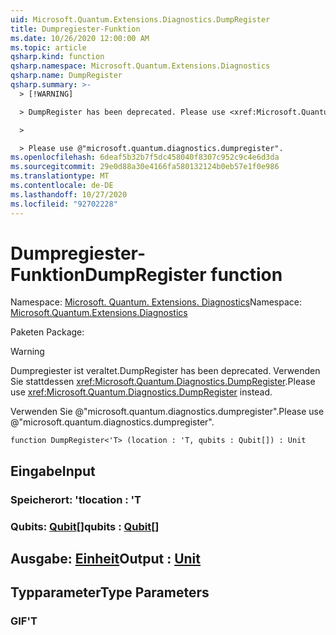 ```yaml
---
uid: Microsoft.Quantum.Extensions.Diagnostics.DumpRegister
title: Dumpregiester-Funktion
ms.date: 10/26/2020 12:00:00 AM
ms.topic: article
qsharp.kind: function
qsharp.namespace: Microsoft.Quantum.Extensions.Diagnostics
qsharp.name: DumpRegister
qsharp.summary: >-
  > [!WARNING]

  > DumpRegister has been deprecated. Please use <xref:Microsoft.Quantum.Diagnostics.DumpRegister> instead.

  >

  > Please use @"microsoft.quantum.diagnostics.dumpregister".
ms.openlocfilehash: 6deaf5b32b7f5dc458040f8307c952c9c4e6d3da
ms.sourcegitcommit: 29e0d88a30e4166fa580132124b0eb57e1f0e986
ms.translationtype: MT
ms.contentlocale: de-DE
ms.lasthandoff: 10/27/2020
ms.locfileid: "92702228"
---
```

# <a name="dumpregister-function"></a><span data-ttu-id="1a03c-102">Dumpregiester-Funktion</span><span class="sxs-lookup"><span data-stu-id="1a03c-102">DumpRegister function</span></span>

<span data-ttu-id="1a03c-103">Namespace: [Microsoft. Quantum. Extensions. Diagnostics](xref:Microsoft.Quantum.Extensions.Diagnostics)</span><span class="sxs-lookup"><span data-stu-id="1a03c-103">Namespace: [Microsoft.Quantum.Extensions.Diagnostics](xref:Microsoft.Quantum.Extensions.Diagnostics)</span></span>

<span data-ttu-id="1a03c-104">Paketen [](https://nuget.org/packages/)</span><span class="sxs-lookup"><span data-stu-id="1a03c-104">Package: [](https://nuget.org/packages/)</span></span>


> [!WARNING]
> <span data-ttu-id="1a03c-105">Dumpregiester ist veraltet.</span><span class="sxs-lookup"><span data-stu-id="1a03c-105">DumpRegister has been deprecated.</span></span> <span data-ttu-id="1a03c-106">Verwenden Sie stattdessen <xref:Microsoft.Quantum.Diagnostics.DumpRegister>.</span><span class="sxs-lookup"><span data-stu-id="1a03c-106">Please use <xref:Microsoft.Quantum.Diagnostics.DumpRegister> instead.</span></span>
>
> <span data-ttu-id="1a03c-107">Verwenden Sie @"microsoft.quantum.diagnostics.dumpregister".</span><span class="sxs-lookup"><span data-stu-id="1a03c-107">Please use @"microsoft.quantum.diagnostics.dumpregister".</span></span>



```qsharp
function DumpRegister<'T> (location : 'T, qubits : Qubit[]) : Unit
```


## <a name="input"></a><span data-ttu-id="1a03c-108">Eingabe</span><span class="sxs-lookup"><span data-stu-id="1a03c-108">Input</span></span>

### <a name="location--t"></a><span data-ttu-id="1a03c-109">Speicherort: 't</span><span class="sxs-lookup"><span data-stu-id="1a03c-109">location : 'T</span></span>




### <a name="qubits--qubit"></a><span data-ttu-id="1a03c-110">Qubits: [Qubit](xref:microsoft.quantum.lang-ref.qubit)[]</span><span class="sxs-lookup"><span data-stu-id="1a03c-110">qubits : [Qubit](xref:microsoft.quantum.lang-ref.qubit)[]</span></span>





## <a name="output--unit"></a><span data-ttu-id="1a03c-111">Ausgabe: [Einheit](xref:microsoft.quantum.lang-ref.unit)</span><span class="sxs-lookup"><span data-stu-id="1a03c-111">Output : [Unit](xref:microsoft.quantum.lang-ref.unit)</span></span>



## <a name="type-parameters"></a><span data-ttu-id="1a03c-112">Typparameter</span><span class="sxs-lookup"><span data-stu-id="1a03c-112">Type Parameters</span></span>

### <a name="t"></a><span data-ttu-id="1a03c-113">GIF</span><span class="sxs-lookup"><span data-stu-id="1a03c-113">'T</span></span>

